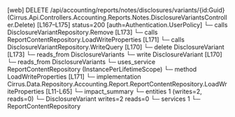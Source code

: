 [web] DELETE /api/accounting/reports/notes/disclosures/variants/{id:Guid}  (Cirrus.Api.Controllers.Accounting.Reports.Notes.DisclosureVariantsController.Delete)  [L167–L175] status=200 [auth=Authentication.UserPolicy]
  └─ calls DisclosureVariantRepository.Remove [L173]
  └─ calls ReportContentRepository.LoadWriteProperties [L171]
  └─ calls DisclosureVariantRepository.WriteQuery [L170]
  └─ delete DisclosureVariant [L173]
    └─ reads_from DisclosureVariants
  └─ write DisclosureVariant [L170]
    └─ reads_from DisclosureVariants
  └─ uses_service ReportContentRepository (InstancePerLifetimeScope)
    └─ method LoadWriteProperties [L171]
      └─ implementation Cirrus.Data.Repository.Accounting.Report.ReportContentRepository.LoadWriteProperties [L11-L65]
  └─ impact_summary
    └─ entities 1 (writes=2, reads=0)
      └─ DisclosureVariant writes=2 reads=0
    └─ services 1
      └─ ReportContentRepository

